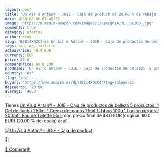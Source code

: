 ```yaml
---
layout: post
title: 'Un Air d Antan® - JOIE - Caja de product al 20.00 % de rebaja'
date: 2020-08-06 07:45:57
image: 'https://m.media-amazon.com/images/I/51mIgnIAIfL._SL200_.jpg'
comments: true
category: ofertas
author: ring
slug: 'B0814XQ2C4-es Un Air d Antan® - JOIE - Caja de productos de belleza 5...'
tags: eau, de, toilette
actualPrice: 48.0 EUR
currency: EUR
price: 48.0
comparePrice: 60.0 EUR
prodname: 'Un Air d Antan® - JOIE - Caja de productos de belleza  5 productos: 1 Gel de ducha 250ml  1 Crema de manos 25ml  1 Jabón 100g  1 Loción corporal 200ml  1 Eau de Toilette 55ml'
country: 'es'
flag: '🇪🇸'
buyurl: 'https://www.amazon.es/dp/B0814XQ2C4/?tag=tolees-21'
descuento: '20.00'
average: '48.0'
---
```


Tienes [Un Air d Antan® - JOIE - Caja de productos de belleza  5 productos: 1 Gel de ducha 250ml  1 Crema de manos 25ml  1 Jabón 100g  1 Loción corporal 200ml  1 Eau de Toilette 55ml](https://www.amazon.es/dp/B0814XQ2C4/?tag=tolees-21) con precio final de  48.0 EUR (original: 60.0 EUR) (20.00 %  de rebaja) aqui!

[![Un Air d Antan® - JOIE - Caja de product](https://m.media-amazon.com/images/I/51mIgnIAIfL._SL200_.jpg)](https://www.amazon.es/dp/B0814XQ2C4/?tag=tolees-21)

🔎:


[🛒 Comprar!!!](https://www.amazon.es/dp/B0814XQ2C4/?tag=tolees-21)

